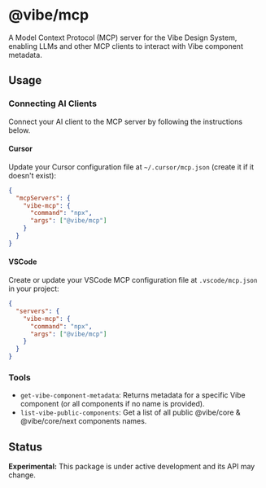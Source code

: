 # @vibe/mcp

A Model Context Protocol (MCP) server for the Vibe Design System, enabling LLMs and other MCP clients to interact with Vibe component metadata.

## Usage

### Connecting AI Clients

Connect your AI client to the MCP server by following the instructions below.

#### Cursor

Update your Cursor configuration file at `~/.cursor/mcp.json` (create it if it doesn't exist):

```json
{
  "mcpServers": {
    "vibe-mcp": {
      "command": "npx",
      "args": ["@vibe/mcp"]
    }
  }
}
```

#### VSCode

Create or update your VSCode MCP configuration file at `.vscode/mcp.json` in your project:

```json
{
  "servers": {
    "vibe-mcp": {
      "command": "npx",
      "args": ["@vibe/mcp"]
    }
  }
}
```

### Tools

- `get-vibe-component-metadata`: Returns metadata for a specific Vibe component (or all components if no name is provided).
- `list-vibe-public-components`: Get a list of all public @vibe/core & @vibe/core/next components names.

## Status

**Experimental:** This package is under active development and its API may change.
